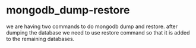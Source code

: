 # mongodb_dump-restore

we are having two commands to do mongodb dump and restore.
after dumping the database we need to use restore command so that it is added to the remaining databases.
